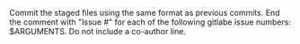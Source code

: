 Commit the staged files using the same format as previous commits. End
the comment with "Issue #<n>" for each of the following gitlabe issue
numbers: $ARGUMENTS. Do not include a co-author line.
